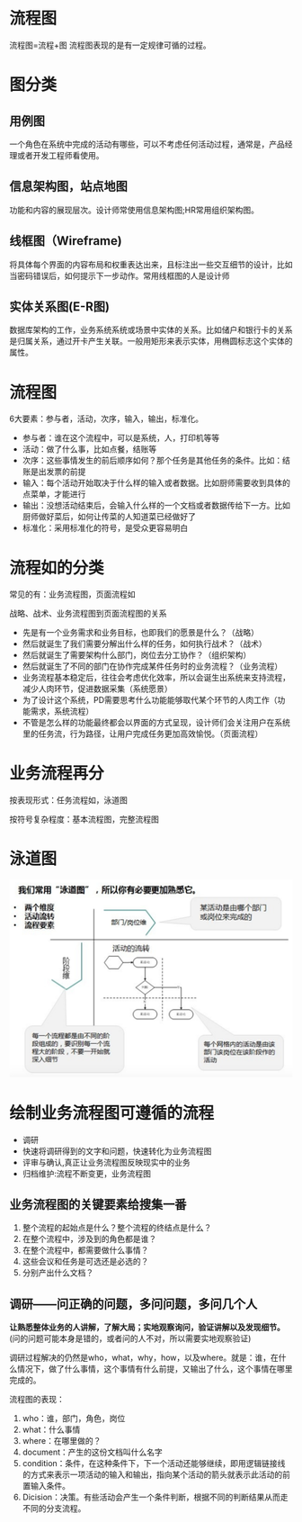 # 流程图

流程图=流程+图 流程图表现的是有一定规律可循的过程。

# 图分类

## 用例图

一个角色在系统中完成的活动有哪些，可以不考虑任何活动过程，通常是，产品经理或者开发工程师看使用。

## 信息架构图，站点地图

功能和内容的展现层次。设计师常使用信息架构图;HR常用组织架构图。

## 线框图（Wireframe)

将具体每个界面的内容布局和权重表达出来，且标注出一些交互细节的设计，比如当密码错误后，如何提示下一步动作。常用线框图的人是设计师

## 实体关系图(E-R图)

数据库架构的工作，业务系统系统或场景中实体的关系。比如储户和银行卡的关系是归属关系，通过开卡产生关联。一般用矩形来表示实体，用椭圆标志这个实体的属性。

# 流程图

6大要素：参与者，活动，次序，输入，输出，标准化。

- 参与者：谁在这个流程中，可以是系统，人，打印机等等
- 活动：做了什么事，比如点餐，结账等
- 次序：这些事情发生的前后顺序如何？那个任务是其他任务的条件。比如：结账是出发票的前提
- 输入：每个活动开始取决于什么样的输入或者数据。比如厨师需要收到具体的点菜单，才能进行
- 输出：没想活动结束后，会输入什么样的一个文档或者数据传给下一方。比如厨师做好菜后，如何让传菜的人知道菜已经做好了
- 标准化：采用标准化的符号，是受众更容易明白

# 流程如的分类

常见的有：业务流程图，页面流程如

战略、战术、业务流程图到页面流程图的关系

- 先是有一个业务需求和业务目标，也即我们的愿景是什么？（战略）
- 然后就诞生了我们需要分解出什么样的任务，如何执行战术？（战术）
- 然后就诞生了需要架构什么部门，岗位去分工协作？（组织架构）
- 然后就诞生了不同的部门在协作完成某件任务时的业务流程？（业务流程）
- 业务流程基本稳定后，往往会考虑优化效率，所以会诞生出系统来支持流程，减少人肉环节，促进数据采集（系统愿景）
- 为了设计这个系统，PD需要思考什么功能能够取代某个环节的人肉工作（功能需求，系统流程）
- 不管是怎么样的功能最终都会以界面的方式呈现，设计师们会关注用户在系统里的任务流，行为路径，让用户完成任务更加高效愉悦。（页面流程）

# 业务流程再分

按表现形式：任务流程如，泳道图

按符号复杂程度：基本流程图，完整流程图

# 泳道图

![泳道图](./src/业务流程图1-1.png)

# 绘制业务流程图可遵循的流程

- 调研
- 快速将调研得到的文字和问题，快速转化为业务流程图
- 评审与确认,真正让业务流程图反映现实中的业务
- 归档维护:流程不断变更，业务流程图


## 业务流程图的关键要素给搜集一番

1. 整个流程的起始点是什么？整个流程的终结点是什么？
2. 在整个流程中，涉及到的角色都是谁？
3. 在整个流程中，都需要做什么事情？
4. 这些会议和任务是可选还是必选的？
5. 分别产出什么文档？

## 调研——问正确的问题，多问问题，多问几个人

**让熟悉整体业务的人讲解，了解大局；实地观察询问，验证讲解以及发现细节。**(问的问题可能本身是错的，或者问的人不对，所以需要实地观察验证)

调研过程解决的仍然是who，what，why，how，以及where。就是：谁，在什么情况下，做了什么事情，这个事情有什么前提，又输出了什么，这个事情在哪里完成的。

流程图的表现：
1. who：谁，部门，角色，岗位
2. what：什么事情
3. where：在哪里做的？
4. document：产生的这份文档叫什么名字
5. condition：条件，在这种条件下，下一个活动还能够继续，即用逻辑链接线的方式来表示一项活动的输入和输出，指向某个活动的箭头就表示此活动的前置输入条件。
6. Dicision：决策。有些活动会产生一个条件判断，根据不同的判断结果从而走不同的分支流程。
